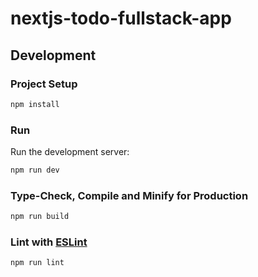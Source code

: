 # nextjs-todo-fullstack-app

## Development
### Project Setup
```sh
npm install
```

### Run
Run the development server:
```sh
npm run dev
```

### Type-Check, Compile and Minify for Production

```sh
npm run build
```

### Lint with [ESLint](https://eslint.org/)

```sh
npm run lint
```